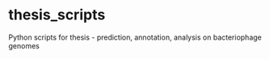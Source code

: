 # thesis_scripts
Python scripts for thesis - prediction, annotation, analysis on bacteriophage genomes
